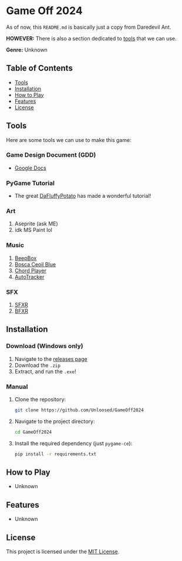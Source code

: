 # Game Off 2024

As of now, this `README.md` is basically just a copy from Daredevil Ant.

**HOWEVER:** There is also a section dedicated to [tools](#tools) that we can use.

**Genre:** Unknown

## Table of Contents
- [Tools](#tools)
- [Installation](#installation)
- [How to Play](#how-to-play)
- [Features](#features)
- [License](#license)

## Tools

Here are some tools we can use to make this game:

### Game Design Document (GDD)

- [Google Docs](https://docs.google.com/document/d/16u5ZyoMpxzW0Sqku2QbtJl6UcJPwXXhuHrc5mNDAGOw/edit?usp=sharing)

### PyGame Tutorial

- The great [DaFluffyPotato](https://www.youtube.com/watch?v=2gABYM5M0ww) has made a wonderful tutorial!

### Art

1. Aseprite (ask ME)
2. idk MS Paint lol

### Music

1. [BeepBox](https://www.beepbox.co/)
2. [Bosca Ceoil Blue](https://yurisizov.itch.io/boscaceoil-blue)
3. [Chord Player](https://www.onemotion.com/chord-player/)
4. [AutoTracker](https://www.vitling.xyz/toys/autotracker/)

### SFX

1. [SFXR](https://www.drpetter.se/project_sfxr.html)
2. [BFXR](https://www.bfxr.net/)

## Installation

### Download (Windows only)

1. Navigate to the [releases page](https://github.com/Unloosed/Game-Off-2024/releases/latest)
2. Download the `.zip`
3. Extract, and run the `.exe`!

### Manual

1. Clone the repository:
    ```bash
    git clone https://github.com/Unloosed/GameOff2024
    ```
2. Navigate to the project directory:
    ```bash
    cd GameOff2024
    ```
3. Install the required dependency (just `pygame-ce`):
    ```bash
    pip install -r requirements.txt
    ```

## How to Play
- Unknown

## Features
- Unknown

## License
This project is licensed under the [MIT License](LICENSE.txt).

